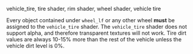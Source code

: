 vehicle_tire, tire shader, rim shader, wheel shader, vehicle tire

Every object contained under `wheel_lf` or any other wheel **must** be assigned to the `vehicle_tire` shader.
The `vehicle_tire` shader does not support alpha, and therefore transparent textures will not work.
Tire dirt values are always 10-15% more than the rest of the vehicle unless the vehicle dirt level is 0%.
